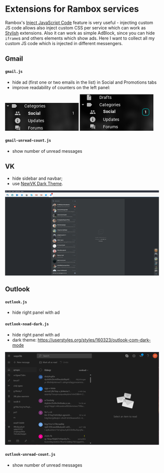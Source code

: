 # Extensions for Rambox services

Rambox's [Inject JavaScript Code](https://github.com/saenzramiro/rambox/wiki/Inject-JavaScript-Code) feature is very useful - injecting custom JS code allows also inject custom CSS per service which can work as [Stylish](https://userstyles.org/) extensions. Also it can work as simple AdBlock, since you can hide `iframe`s and others elements which show ads. Here I want to collect all my custom JS code which is injected in different messengers.

## Gmail

#### `gmail.js`
 - hide ad (first one or two emails in the list) in Social and Promotions tabs
 - improve readability of counters on the left panel:
 
 ![before](./gmail1.png)
 ![after](./gmail2.png)
 
#### `gmail-unread-count.js`
 - show number of unread messages

## VK

 - hide sidebar and navbar;
 - use [NewVK Dark Theme](https://userstyles.org/styles/127431/newvk-dark-theme).

![vk-screenshor](./rambox.png)

## Outlook

#### `outlook.js`
 - hide right panel with ad
#### `outlook-noad-dark.js`
 - hide right panel with ad
 - dark theme: https://userstyles.org/styles/160323/outlook-com-dark-mode 
 
 ![dark-outlook](./Selection_012.png)

#### `outlook-unread-count.js`
- show number of unread messages

